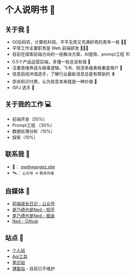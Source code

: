 # 个人说明书 📖
## 关于我 🪪
- 00后码农，计算机科班，平平无奇又充满好奇的青年一枚 🙋‍♂️
- 平常工作主要职责是 Web 前端研发 🧑🏻‍💻
- 目前在探索前端方向的一些解决方案、AI提效、prompt工程 🏗️
- 0.5个产品运营后端，多懂一些总没有错 🥫
- 注重思维养成与做事逻辑，飞书、轻流多维表格重度用户 👤
- 信息前线冲浪选手，了解行业最新消息总是有帮助的 🏄
- 崇尚知识付费，认为信息本来就是一种价值 💸
- ISFJ 选手 🫥

## 关于我的工作 💻︎

- 前端开发（50%）
- Prompt工程 （30%）
- 数据处理分析（10%）
- 探索（10%）

## 联系我 🤳

- 📮： me@wangez.site
- 🛰️： `公众号` -> `联系作者`

## 自媒体 📇

- [前端成长日记 - 公众号](https://img.wangez.site/img/wxgzh.jpg)
- [是乃德也是Ned - 知乎](https://www.zhihu.com/people/isned)
- [是乃德也是Ned - 掘金](https://juejin.cn/user/105972016875911)
- [Ned - Github](https://github.com/wangenze267)

## 站点 🔖

- [个人站](www.wangez.site)
- [Api工具](tools.wangez.site)
- [笔记站](note.wangez.site)
- [博客站](blog.wangez.site) - 目前已不维护